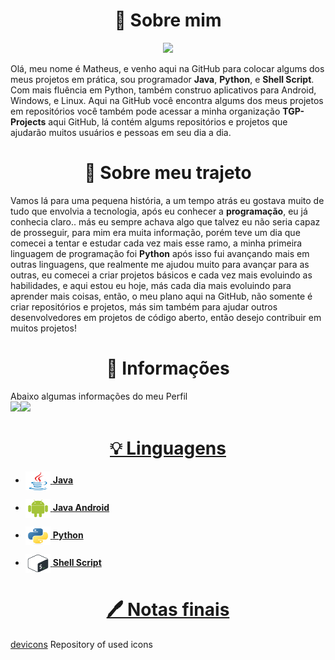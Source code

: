 <h1 align="center">🚀 Sobre mim</h1>

<p align="center">
    <img src="https://sauter.digital/wp-content/uploads/2021/05/GIF-Dados.gif"></img>
</p>

Olá, meu nome é Matheus, e venho aqui na GitHub para colocar algums dos meus projetos em prática, sou programador **Java**, **Python**, e **Shell Script**.
Com mais fluência em Python, também construo aplicativos para Android, Windows, e Linux. Aqui na GitHub você encontra algums dos meus projetos em repositórios você também pode acessar a minha organização **TGP-Projects** aqui GitHub,
lá contém algums repositórios e projetos que ajudarão muitos usuários e pessoas em seu dia a dia. 

<h1 align="center">🎯 Sobre meu trajeto</h1>

Vamos lá para uma pequena história, a um tempo atrás eu gostava muito de tudo que envolvia a tecnologia, após eu conhecer a **programação**, eu já conhecia claro.. más eu sempre achava algo que talvez eu não seria capaz de prosseguir, para mim era muita informação, porém teve um dia que comecei
a tentar e estudar cada vez mais esse ramo, a minha primeira linguagem de programação foi **Python** após isso fui avançando mais em outras linguagens, que realmente me ajudou muito para avançar para as outras, eu comecei a criar projetos básicos e cada vez mais evoluindo as habilidades, e aqui estou eu hoje, más cada dia mais evoluindo
para aprender mais coisas, então, o meu plano aqui na GitHub, não somente é criar repositórios e projetos, más sim também para ajudar outros desenvolvedores em projetos de código aberto, então desejo contribuir em muitos projetos!

<h1 align="center">🧩 Informações</h1>
Abaixo algumas informações do meu Perfil
<div>
  <a href="https://github.com/MatheusTGamerPro">
  <img height="150" src="https://github-readme-stats.vercel.app/api?username=matheustgamerpro&show_icons=true&theme=dark&include_all_commits=true&count_private=true"/><img height="143em" src="https://github-readme-stats.vercel.app/api/top-langs/?username=matheustgamerpro&layout=compact&langs_count=7&theme=dark"/>
</div>

<h1 align="center">💡 Linguagens</h1>

- <img align="center" alt="Java Logo" height="30" width="40" src="https://github.com/devicons/devicon/blob/master/icons/java/java-original.svg"> **Java**

- <img align="center" alt="Android Logo" height="30" width="40" src="https://github.com/devicons/devicon/blob/master/icons/android/android-original.svg"> **Java Android**

- <img align="center" alt="Python Logo" height="30" width="40" src="https://raw.githubusercontent.com/devicons/devicon/master/icons/python/python-original.svg"> **Python**

- <img align="center" alt="Bash Logo" height="30" width="40" src="https://github.com/devicons/devicon/blob/2ae2a900d2f041da66e950e4d48052658d850630/icons/bash/bash-original.svg"> **Shell Script**

<h1 align="center">🖊️ Notas finais</h1>

[devicons](https://github.com/devicons/devicon) Repository of used icons
